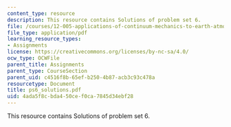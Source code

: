 ```yaml
---
content_type: resource
description: This resource contains Solutions of problem set 6.
file: /courses/12-005-applications-of-continuum-mechanics-to-earth-atmospheric-and-planetary-sciences-spring-2006/4ada5f8cbda450cef0ca7845d34ebf28_ps6_solutions.pdf
file_type: application/pdf
learning_resource_types:
- Assignments
license: https://creativecommons.org/licenses/by-nc-sa/4.0/
ocw_type: OCWFile
parent_title: Assignments
parent_type: CourseSection
parent_uid: c4516f8b-65ef-b250-4b87-acb3c93c478a
resourcetype: Document
title: ps6_solutions.pdf
uid: 4ada5f8c-bda4-50ce-f0ca-7845d34ebf28
---
```

This resource contains Solutions of problem set 6.